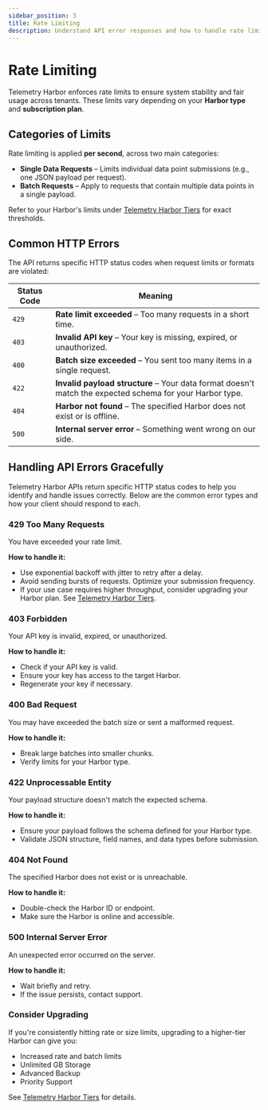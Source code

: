 ```yaml
---
sidebar_position: 3
title: Rate Limiting
description: Understand API error responses and how to handle rate limits.
---
```


# Rate Limiting

Telemetry Harbor enforces rate limits to ensure system stability and fair usage across tenants. These limits vary depending on your **Harbor type** and **subscription plan**.

## Categories of Limits

Rate limiting is applied **per second**, across two main categories:

- **Single Data Requests** – Limits individual data point submissions (e.g., one JSON payload per request).
- **Batch Requests** – Apply to requests that contain multiple data points in a single payload.

Refer to your Harbor's limits under [Telemetry Harbor Tiers](https://telemetryharbor.com/pricing) for exact thresholds.


## Common HTTP Errors

The API returns specific HTTP status codes when request limits or formats are violated:

| Status Code | Meaning                                                                 |
|-------------|-------------------------------------------------------------------------|
| `429`       | **Rate limit exceeded** – Too many requests in a short time.           |
| `403`       | **Invalid API key** – Your key is missing, expired, or unauthorized.   |
| `400`       | **Batch size exceeded** – You sent too many items in a single request. |
| `422`       | **Invalid payload structure** – Your data format doesn't match the expected schema for your Harbor type. |
| `404`       | **Harbor not found** – The specified Harbor does not exist or is offline. |
| `500`       | **Internal server error** – Something went wrong on our side.          |


## Handling API Errors Gracefully

Telemetry Harbor APIs return specific HTTP status codes to help you identify and handle issues correctly. Below are the common error types and how your client should respond to each.

### 429 Too Many Requests

You have exceeded your rate limit.


**How to handle it:**

* Use exponential backoff with jitter to retry after a delay.
* Avoid sending bursts of requests. Optimize your submission frequency.
* If your use case requires higher throughput, consider upgrading your Harbor plan. See [Telemetry Harbor Tiers](https://telemetryharbor.com/pricing).



### 403 Forbidden

Your API key is invalid, expired, or unauthorized.


**How to handle it:**

* Check if your API key is valid.
* Ensure your key has access to the target Harbor.
* Regenerate your key if necessary.


### 400 Bad Request

You may have exceeded the batch size or sent a malformed request.


**How to handle it:**

* Break large batches into smaller chunks.
* Verify limits for your Harbor type.


### 422 Unprocessable Entity

Your payload structure doesn't match the expected schema.


**How to handle it:**

* Ensure your payload follows the schema defined for your Harbor type.
* Validate JSON structure, field names, and data types before submission.


### 404 Not Found

The specified Harbor does not exist or is unreachable.

**How to handle it:**

* Double-check the Harbor ID or endpoint.
* Make sure the Harbor is online and accessible.


### 500 Internal Server Error

An unexpected error occurred on the server.

**How to handle it:**

* Wait briefly and retry.
* If the issue persists, contact support.


### Consider Upgrading

If you're consistently hitting rate or size limits, upgrading to a higher-tier Harbor can give you:

- Increased rate and batch limits
- Unlimited GB Storage
- Advanced Backup
- Priority Support

See [Telemetry Harbor Tiers](https://telemetryharbor.com/pricing) for details.


